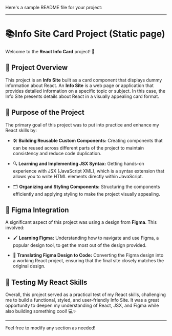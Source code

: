 Here's a sample README file for your project:

---

# 📚Info Site Card Project (Static page)

Welcome to the **React Info Card** project! 🚀

## 📝 Project Overview

This project is an **Info Site** built as a card component that displays dummy information about React. An **Info Site** is a web page or application that provides detailed information on a specific topic or subject. In this case, the Info Site presents details about React in a visually appealing card format.

## 🎯 Purpose of the Project

The primary goal of this project was to put into practice and enhance my React skills by:

- 🛠️ **Building Reusable Custom Components:** Creating components that can be reused across different parts of the project to maintain consistency and reduce code duplication.
- 🔍 **Learning and Implementing JSX Syntax:** Getting hands-on experience with JSX (JavaScript XML), which is a syntax extension that allows you to write HTML elements directly within JavaScript.

- 🗂️ **Organizing and Styling Components:** Structuring the components efficiently and applying styling to make the project visually appealing.

## 🎨 Figma Integration

A significant aspect of this project was using a design from **Figma**. This involved:

- 🖌️ **Learning Figma:** Understanding how to navigate and use Figma, a popular design tool, to get the most out of the design provided.

- 🔧 **Translating Figma Design to Code:** Converting the Figma design into a working React project, ensuring that the final site closely matches the original design.

## 🧪 Testing My React Skills

Overall, this project served as a practical test of my React skills, challenging me to build a functional, styled, and user-friendly Info Site. It was a great opportunity to deepen my understanding of React, JSX, and Figma while also building something cool! 💻✨

---

Feel free to modify any section as needed!
